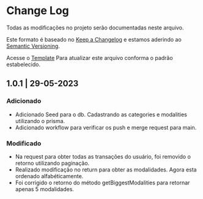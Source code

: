 # Change Log

Todas as modificações no projeto serão documentadas neste arquivo.

Este formato é baseado no [Keep a Changelog](http://keepachangelog.com/) e estamos aderindo ao [Semantic Versioning](http://semver.org/).

Acesse o [Template](https://github.com/yourFinanceApp/api/blob/main/.github/templates/CHANGELOG_TEMPLATE.md) Para atualizar este arquivo conforma o padrão estabelecido.

## 1.0.1 | 29-05-2023

### Adicionado

- Adicionado Seed para o db. Cadastrando as categories e modalities utilizando o prisma.
- Adicionado workflow para verificar os push e merge request para main.

### Modificado

- Na request para obter todas as transações do usuário, foi removido o retorno utilizando paginação.
- Realizado modificação no return para obter as modalidades. Agora esta ordenado alfabéticamente.
- Foi corrigido o retorno do método getBiggestModalities para retornar apenas 5 modalidades.
